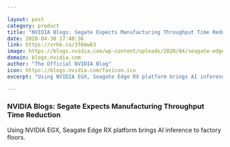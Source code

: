 ```yaml
---

layout: post
category: product
title: "NVIDIA Blogs: Segate Expects Manufacturing Throughput Time Reduction"
date: 2020-04-30 17:40:36
link: https://vrhk.co/3f6mw63
image: https://blogs.nvidia.com/wp-content/uploads/2020/04/seagate-edge-rx.jpg
domain: blogs.nvidia.com
author: "The Official NVIDIA Blog"
icon: https://blogs.nvidia.com/favicon.ico
excerpt: "Using NVIDIA EGX, Seagate Edge RX platform brings AI inference to factory floors."

---
```


### NVIDIA Blogs: Segate Expects Manufacturing Throughput Time Reduction

Using NVIDIA EGX, Seagate Edge RX platform brings AI inference to factory floors.